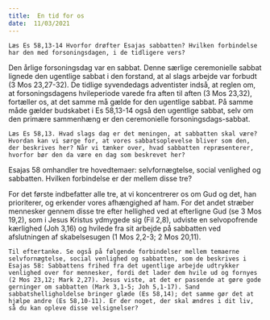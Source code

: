 ```yaml
---
title:  En tid for os
date:  11/03/2021
---
```


`Læs Es 58,13-14 Hvorfor drøfter Esajas sabbatten? Hvilken forbindelse har den med forsoningsdagen, i de tidligere vers?`

Den årlige forsoningsdag var en sabbat. Denne særlige ceremonielle sabbat lignede den ugentlige sabbat i den forstand, at al slags arbejde var forbudt (3 Mos 23,27-32). De tidlige syvendedags adventister indså, at reglen om, at forsoningsdagens hvileperiode varede fra aften til aften (3 Mos 23,32), fortæller os, at det samme må gælde for den ugentlige sabbat. På samme måde gælder budskabet i Es 58,13-14 også den ugentlige sabbat, selv om den primære sammenhæng er den ceremonielle forsoningsdags-sabbat.

`Læs Es 58,13. Hvad slags dag er det meningen, at sabbatten skal være? Hvordan kan vi sørge for, at vores sabbatsoplevelse bliver som den, der beskrives her? Når vi tænker over, hvad sabbatten repræsenterer, hvorfor bør den da være en dag som beskrevet her?`

Esajas 58 omhandler tre hovedtemaer: selvfornægtelse, social venlighed og sabbatten. Hvilken forbindelse er der mellem disse tre?

For det første indbefatter alle tre, at vi koncentrerer os om Gud og det, han prioriterer, og erkender vores afhængighed af ham. For det andet stræber mennesker gennem disse tre efter hellighed ved at efterligne Gud (se 3 Mos 19,2), som i Jesus Kristus ydmygede sig (Fil 2,8), udviste en selvopofrende kærlighed (Joh 3,16) og hvilede fra sit arbejde på sabbatten ved afslutningen af skabelsesugen (1 Mos 2,2-3; 2 Mos 20,11).

`Til eftertanke. Se også på følgende forbindelser mellem temaerne selvfornægtelse, social venlighed og sabbatten, som de beskrives i Esajas 58: Sabbattens frihed fra det ugentlige arbejde udtrykker venlighed over for mennesker, fordi det lader dem hvile ud og fornyes (2 Mos 23,12; Mark 2,27). Jesus viste, at det er passende at gøre gode gerninger om sabbatten (Mark 3,1-5; Joh 5,1-17). Sand sabbatshelligholdelse bringer glæde (Es 58,14); det samme gør det at hjælpe andre (Es 58,10-11). Er der noget, der skal ændres i dit liv, så du kan opleve disse velsignelser?`